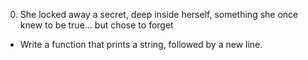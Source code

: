 0. She locked away a secret, deep inside herself, something she once knew to be true... but chose to forget
* Write a function that prints a string, followed by a new line.
